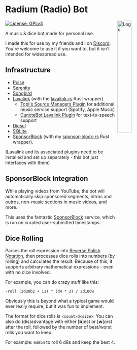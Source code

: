# Radium (Radio) Bot
<img src="logo.png" alt="Logo" title="Logo" align="right" width="30%">

[![License: GPLv3](https://img.shields.io/badge/license-GPLv3-blue.svg)](LICENSE.md)

A music & dice bot made for personal use.

I made this for use by my friends and I on [Discord](https://discord.com/).
You're welcome to use it if you want to, but it isn't intended for
widespread use.

## Infrastructure
- [Poise](https://github.com/kangalioo/poise)
- [Serenity](https://github.com/serenity-rs/serenity)
- [Songbird](https://github.com/serenity-rs/songbird)
- [Lavalink](https://github.com/freyacodes/Lavalink) (with the [lavalink-rs](https://gitlab.com/vicky5124/lavalink-rs) Rust wrapper).
  - [Topi's Source Managers Plugin](https://github.com/Topis-Lavalink-Plugins/Topis-Source-Managers-Plugin) for additional music service support (Spotify, Apple Music)
  - [DuncteBot Lavalink Plugin](https://github.com/DuncteBot/skybot-lavalink-plugin) for text-to-speech support
- [Diesel](https://diesel.rs/)
- [SQLite](https://sqlite.org/index.html)
- [SponsorBlock](https://sponsor.ajay.app/) (with my [sponsor-block-rs](https://github.com/zedseven/sponsor-block-rs) Rust wrapper).

(Lavalink and its associated plugins need to be installed and set up separately - this bot just interfaces with them)

## SponsorBlock Integration
While playing videos from YouTube, the bot will automatically skip sponsored segments,
intros and outros, non-music sections in music videos, and more.

This uses the fantastic [SponsorBlock](https://sponsor.ajay.app/) service, which is run on curated user-submitted
timestamps.

## Dice Rolling
Parses the roll expression into [Reverse Polish Notation](https://en.wikipedia.org/wiki/Reverse_Polish_notation),
then processes dice rolls into numbers (by rolling) and calculates the result.
Because of this, it supports arbitrary mathematical expressions - even with no dice
involved.

For example, you can do crazy stuff like this:
```
-roll (3d20b2 + 11) ^ (d4 * 2) / 2d100w
```

Obviously this is beyond what a typical game would ever really require, but it was fun
to implement.

The format for dice rolls is `<count>d<size>`.
You can also do (dis)advantage with either [**b**]est or [**w**]orst after the roll,
followed by the number of best/worst rolls you want to keep.

For example:
`6d8b4` to roll 6 d8s and keep the best 4.
